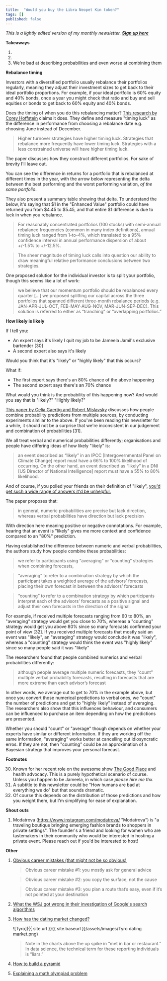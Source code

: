 ```yaml
---
title:  "Would you buy the Libra Neopet Kin token?"  
tags: []
published: false
---
```


*This is a lightly edited version of my monthly newsletter.* ***[Sign up here](https://avoidboringpeople.substack.com/ "ABP")***

**Takeaways**

1.
2.
3. We're bad at describing probabilities and even worse at combining them

**Rebalance timing**

Investors with a diversified portfolio usually rebalance their portfolios regularly, meaning they adjust their investment sizes to get back to their ideal portfolio proportions. For example, if your ideal portfolio is 60% equity and 40% bonds, once a year you might check that ratio and buy and sell equities or bonds to get back to 60% equity and 40% bonds.

Does the timing of when you do this rebalancing matter? [This research by Corey Hoffstein](https://blog.thinknewfound.com/2019/11/the-dumb-timing-luck-of-smart-beta/ "Corey") claims it does. They define and measure "timing luck" as the difference in performance from choosing a rebalance date e.g. choosing June instead of December.

> Higher turnover strategies have higher timing luck.
> Strategies that rebalance more frequently have lower timing luck.
> Strategies with a less constrained universe will have higher timing luck.

The paper discusses how they construct different portfolios. For sake of brevity I'll leave out. 

You can see the difference in returns for a portfolio that is rebalanced at different times in the year, with the arrow below representing the delta between the best performing and the worst performing variation, *of the same portfolio*.

They also present a summary table showing that delta. To understand the below, it's saying that $1 in the "Enhanced Value" portfolio could have returned you from $4.45 to $5.45, and that entire $1 difference is due to luck in when you rebalance. 

> For reasonably concentrated portfolios (100 stocks) with semi-annual rebalance frequencies (common in many index definitions), annual timing luck ranged from 1-to-4%, which translated to a 95% confidence interval in annual performance dispersion of about +/-1.5% to +/-12.5%.

> The sheer magnitude of timing luck calls into question our ability to draw meaningful relative performance conclusions between two strategies.

One proposed solution for the individual investor is to split your portfolio, though this seems like a lot of work: 

> we believe that our momentum portfolio should be rebalanced every quarter \[...\] we proposed splitting our capital across the three portfolios that spanned different three-month rebalance periods (e.g. JAN-APR-JUL-OCT, FEB-MAY-AUG-NOV, MAR-JUN-SEP-DEC). This solution is referred to either as “tranching” or “overlapping portfolios.”

**How likely is likely**

If I tell you:

  - An expert says it's likely I quit my job to be Jameela Jamil's exclusive bartender \[30\]
  - A second expert also says it's likely
  
Would you think that it's "likely" or "highly likely" that this occurs?

What if:

  - The first expert says there's an 80% chance of the above happening
  - The second expert says there's an 70% chance
  
What would you think is the probability of this happening now? And would you say that is "likely?" "Highly likely?" 

[This paper by Celia Gaertig and Robert Mislavsky](https://papers.ssrn.com/sol3/papers.cfm?abstract_id=3454796 "paper") discusses how people combine probability predictions from multiple sources, by conducting experiments similar to the above. If you've been reading this newsletter for a while, it should not be a surprise that we're inconsistent in our judgement and combination of probabilities \[31\]. 

We all treat verbal and numerical probabilities differently; organisations and people have differing ideas of how likely "likely" is:

> an event described as “likely” in an IPCC \[Intergovernmental Panel on Climate Change\] report must have a 66% to 100% likelihood of occurring. On the other hand, an event described as “likely” in a DNI \[US Director of National Intelligence\] report must have a 55% to 80% likelihood. 

And of course, if you polled your friends on their definition of "likely", [you'd get such a wide range of answers it'd be unhelpful.](https://link.springer.com/article/10.3758/BF03327890 "polls")

The paper proposes that: 

> in general, numeric probabilities are precise but lack direction, whereas verbal probabilities have direction but lack precision

With direction here meaning positive or negative connotations. For example, hearing that an event is "likely" gives me more context and confidence compared to an "80%" prediction. 

Having established the difference between numeric and verbal probabilities, the authors study how people combine these probabilities:

> we refer to participants using “averaging” or “counting” strategies when combining forecasts, 

> “averaging” to refer to a combination strategy by which the participant takes a weighted average of the advisors’ forecasts, placing their own forecast in between the advisors’ forecasts

> “counting” to refer to a combination strategy by which participants interpret each of the advisors’ forecasts as a positive signal and adjust their own forecasts in the direction of the signal

For example, if received multiple forecasts ranging from 60 to 80%, an "averaging" strategy would get you close to 70%, whereas a "counting" strategy would get you above 80% since so many forecasts confirmed your point of view \[32\]. If you received multiple forecasts that mostly said an event was "likely", an "averaging" strategy would conclude it was "likely", whereas a "counting" strategy would think the event was "highly likely" since so many people said it was "likely"

The researchers found that people combined numerics and verbal probabilities differently: 

> although people average multiple numeric forecasts, they “count” multiple verbal probability forecasts, resulting in forecasts that are more extreme than each advisor’s forecast

In other words, we average out to get to 70% in the example above, but once you convert those numerical predictions to verbal ones, we "count" the number of predictions and get to "highly likely" instead of averaging. The researchers also show that this influences behaviour, and consumers can be influenced to purchase an item depending on how the predictions are presented. 

Whether you should "count" or "average" though depends on whether your experts have similar or different information. If they are working off the same information, "averaging" works better at cancelling out idiosyncratic erros. If they are not, then "counting" could be an approximation of a Bayesian strategy that improves your personal forecast. 

**Footnotes**

30. Known for her recent role on the awesome show [The Good Place](https://www.nbc.com/the-good-place "Good") and health advocacy. This is a purely hypothetical scenario of course. Unless you happen to be Jameela, in which case *please hire me thx.* 
31. A subtitle to this newsletter could be "How humans are bad at everything we do" but that sounds dramatic.
32. Of course this depends on the distribution of those predictions and how you weight them, but I'm simplifying for ease of explanation.

**Shout outs**

1. Modatrova (https://www.instagram.com/modatrova/ "Modatrova") is "a traveling boutique bringing emerging fashion brands to shoppers in private settings". The founder's a friend and looking for women who are tastemakers in their community who would be interested in hosting a private event. Please reach out if you'd be interested to host!  

**Other**

1. [Obvious career mistakes (that might not be so obvious)](https://www.calnewport.com/blog/2019/11/11/the-obvious-way-to-improve-your-career-that-might-not-be-so-obvious/ "Cal")
    > Obvious career mistake #1: you mostly ask for general advice
    
    > Obvious career mistake #2: you copy the surface, not the cause
    
    > Obvious career mistake #3: you plan a route that’s easy, even if it’s not pointed at your destination
    
2. [What the WSJ got wrong in their investigation of Google's search algorithms](https://searchengineland.com/misquoted-and-misunderstood-why-we-the-search-community-dont-believe-the-wsj-about-google-search-325241 "SEL")
3. [How has the dating market changed?](https://gallery.mailchimp.com/2506bda6ca9a8b7ce8b3c54b4/files/1a8cc94c-6198-4f3d-b27d-8a6060ed6c5d/Tyro_Dating_Market_Thesis_Final_For_Twitter_Pub_v2.pdf "Tyro")
    
    ![Tyro]({{ site.url }}{{ site.baseurl }}/assets/images/Tyro dating market.png)        
    > Note in the charts above the up spike in “met in bar or restaurant.” In data science, the technical term for these reporting individuals is “liars.”
    
4. [How to build a pyramid](https://analog-antiquarian.net/2019/08/30/chapter-16-how-to-build-a-pyramid/ "pyramid")
5. [Explaining a math olympiad problem](https://aeon.co/videos/can-you-solve-this-slippery-maths-puzzle-that-doubles-as-a-morality-tale "aeon")
